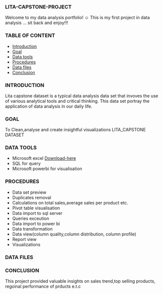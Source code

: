 ### LITA-CAPSTONE-PROJECT
Welcome to my data analysis portfolio! ☺ 
This is my first project in data analysis ...
sit back and enjoy!!!

### TABLE OF CONTENT
- [Introduction](Introduction)
- [Goal](Goal)
- [Data tools](Data-tools)
- [Procedures](Procedures)
- [Data files](Data-files)
- [Conclusion](Conclusion)

### INTRODUCTION

Lita capstone dataset is a typical data analysis data set that invoves the use of various analytical tools and critical thinking.
This data set portray the application of data analysis in our daily life.

### GOAL
To Clean,analyse and create insightful visualizations LITA_CAPSTONE DATASET

### DATA TOOLS
- Microsoft excel [Download-here](https://www.microsoft.com)
- SQL for query
- Microsoft powerbi for visualisation

### PROCEDURES
- Data set preview
- Duplicates  removal
- Calculations on total sales,average sales per product etc. 
- Pivot table visualisation
- Data import to sql server
- Queries exceution
- Data import to power bi
- Data transformation
- Data view(column quality,column distribution, column profile)
- Report view
- Visualizations

### DATA FILES



### CONCLUSION
This project provided valuable insights on sales trend,top selling products, regoinal performance of prducts e.t.c
